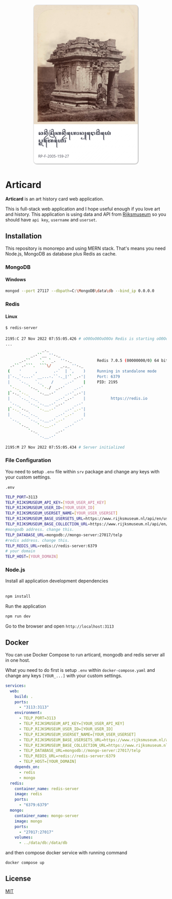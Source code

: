 <h2 align="center">
<p align="center"><img src="https://github.com/junwatu/articard/blob/main/articard.png?raw=true" height="500px" alt="arti-card"></p>
</h2>

# Articard

**Articard** is an art history card web application.

This is full-stack web application and I hope useful enough if you love art and history. This application is using data and API from [Rijksmuseum](https://data.rijksmuseum.nl/object-metadata/api/) so you should have `api key`, `username` and `userset`.

## Installation

This repository is monorepo and using MERN stack. That's means you need Node.js, MongoDB as database plus Redis as cache.

### MongoDB

#### Windows

```bash
mongod --port 27117 --dbpath=C:\MongoDB\data\db --bind_ip 0.0.0.0
```

### Redis

#### Linux

````bash
$ redis-server

2195:C 27 Nov 2022 07:55:05.426 # oO0OoO0OoO0Oo Redis is starting oO0OoO0OoO0Oo
...
                _._
           _.-``__ ''-._
      _.-``    `.  `_.  ''-._           Redis 7.0.5 (00000000/0) 64 bit
  .-`` .-```.  ```\/    _.,_ ''-._
 (    '      ,       .-`  | `,    )     Running in standalone mode
 |`-._`-...-` __...-.``-._|'` _.-'|     Port: 6379
 |    `-._   `._    /     _.-'    |     PID: 2195
  `-._    `-._  `-./  _.-'    _.-'
 |`-._`-._    `-.__.-'    _.-'_.-'|
 |    `-._`-._        _.-'_.-'    |           https://redis.io
  `-._    `-._`-.__.-'_.-'    _.-'
 |`-._`-._    `-.__.-'    _.-'_.-'|
 |    `-._`-._        _.-'_.-'    |
  `-._    `-._`-.__.-'_.-'    _.-'
      `-._    `-.__.-'    _.-'
          `-._        _.-'
              `-.__.-'

2195:M 27 Nov 2022 07:55:05.434 # Server initialized

````

### File Configuration

You need to setup `.env` file within `srv` package and change any keys with your custom settings.

`.env`

```bash
TELP_PORT=3113
TELP_RIJKSMUSEUM_API_KEY=[YOUR_USER_API_KEY]
TELP_RIJKSMUSEUM_USER_ID=[YOUR_USER_ID]
TELP_RIJKSMUSEUM_USERSET_NAME=[YOUR_USER_USERSET]
TELP_RIJKSMUSEUM_BASE_USERSETS_URL=https://www.rijksmuseum.nl/api/en/usersets
TELP_RIJKSMUSEUM_BASE_COLLECTION_URL=https://www.rijksmuseum.nl/api/en/collection
#mongodb address. change this.
TELP_DATABASE_URL=mongodb://mongo-server:27017/telp
#redis address. change this.
TELP_REDIS_URL=redis://redis-server:6379
# your domain
TELP_HOST=[YOUR_DOMAIN]
```

### Node.js

Install all application development dependencies

```bash

npm install
```

Run the application

```bash
npm run dev
```

Go to the browser and open `http://localhost:3113`

## Docker

You can use Docker Compose to run articard, mongodb and redis server all in one host.

What you need to do first is setup `.env` within `docker-compose.yaml` and change any keys `[YOUR_...]` with your custom settings.

```yaml
services:
  web:
    build: .
    ports:
      - "3113:3113"
    environment:
      - TELP_PORT=3113
      - TELP_RIJKSMUSEUM_API_KEY=[YOUR_USER_API_KEY]
      - TELP_RIJKSMUSEUM_USER_ID=[YOUR_USER_ID]
      - TELP_RIJKSMUSEUM_USERSET_NAME=[YOUR_USER_USERSET]
      - TELP_RIJKSMUSEUM_BASE_USERSETS_URL=https://www.rijksmuseum.nl/api/en/usersets
      - TELP_RIJKSMUSEUM_BASE_COLLECTION_URL=https://www.rijksmuseum.nl/api/en/collection
      - TELP_DATABASE_URL=mongodb://mongo-server:27017/telp
      - TELP_REDIS_URL=redis://redis-server:6379
      - TELP_HOST=[YOUR_DOMAIN]
    depends_on:
      - redis
      - mongo
  redis:
    container_name: redis-server
    image: redis
    ports:
      - "6379:6379"
  mongo:
    container_name: mongo-server
    image: mongo
    ports:
      - "27017:27017"
    volumes:
      - ../data/db:/data/db
```

and then compose docker service with running command

```bash
docker compose up
```

## License

[MIT](https://choosealicense.com/licenses/mit/)
